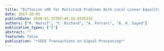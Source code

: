 ```yaml
---
title: "Diffusion LMS for Multitask Problems With Local Linear Equality Constraints"
date: 2017-10-01
publishDate: 2020-01-15T07:40:16.653533Z
authors: ["R. Nassif", "C. Richard", "A. Ferrari", "A. H. Sayed"]
publication_types: ["2"]
abstract: ""
featured: false
publication: "*IEEE Transactions on Signal Processing*"
---
```


